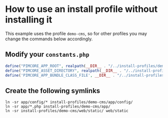 
# How to use an install profile without installing it

This example uses the profile `demo-cms`, so for other profiles you may change the commands below accordingly. 

## Modify your `constants.php`
```php
define("PIMCORE_APP_ROOT", realpath(__DIR__ . "/../install-profiles/demo-cms/app"));
define("PIMCORE_ASSET_DIRECTORY", realpath(__DIR__ . "/../install-profiles/demo-cms/web/var/assets"));
define('PIMCORE_APP_BUNDLE_CLASS_FILE', __DIR__ . "/../install-profiles/demo-cms/src/AppBundle/AppBundle.php");
```

## Create the following symlinks
```
ln -sr app/config/* install-profiles/demo-cms/app/config/
ln -sr app/*.php install-profiles/demo-cms/app/
ln -sr install-profiles/demo-cms/web/static/ web/static
```
